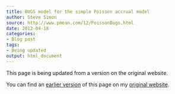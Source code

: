 ```yaml
---
title: BUGS model for the simple Poisson accrual model
author: Steve Simon
source: http://www.pmean.com/12/PoissonBugs.html
date: 2012-04-18
categories:
- Blog post
tags:
- Being updated
output: html_document
---
```


This page is being updated from a version on the original website.

<!---More--->

You can find an [earlier version][sim1] of this page on my [original website][sim2].

[sim1]: http://www.pmean.com/12/PoissonBugs.html
[sim2]: http://www.pmean.com/original_site.html
